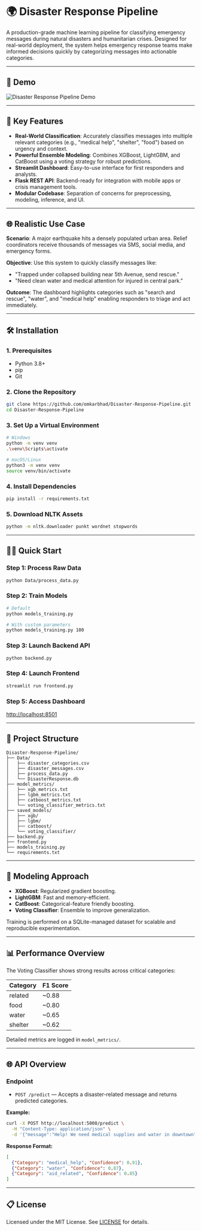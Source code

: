 # 🌍 Disaster Response Pipeline

A production-grade machine learning pipeline for classifying emergency messages during natural disasters and humanitarian crises. Designed for real-world deployment, the system helps emergency response teams make informed decisions quickly by categorizing messages into actionable categories.

---

## 🎥 Demo

![Disaster Response Pipeline Demo](disaster_response.gif)

---

## 🚀 Key Features

* **Real-World Classification**: Accurately classifies messages into multiple relevant categories (e.g., "medical help", "shelter", "food") based on urgency and context.
* **Powerful Ensemble Modeling**: Combines XGBoost, LightGBM, and CatBoost using a voting strategy for robust predictions.
* **Streamlit Dashboard**: Easy-to-use interface for first responders and analysts.
* **Flask REST API**: Backend-ready for integration with mobile apps or crisis management tools.
* **Modular Codebase**: Separation of concerns for preprocessing, modeling, inference, and UI.

---

## 🌐 Realistic Use Case

**Scenario**: A major earthquake hits a densely populated urban area. Relief coordinators receive thousands of messages via SMS, social media, and emergency forms.

**Objective**: Use this system to quickly classify messages like:

* "Trapped under collapsed building near 5th Avenue, send rescue."
* "Need clean water and medical attention for injured in central park."

**Outcome**: The dashboard highlights categories such as "search and rescue", "water", and "medical help" enabling responders to triage and act immediately.

---

## 🛠️ Installation

### 1. Prerequisites

* Python 3.8+
* pip
* Git

### 2. Clone the Repository

```bash
git clone https://github.com/omkarbhad/Disaster-Response-Pipeline.git
cd Disaster-Response-Pipeline
```

### 3. Set Up a Virtual Environment

```bash
# Windows
python -m venv venv
.\venv\Scripts\activate

# macOS/Linux
python3 -m venv venv
source venv/bin/activate
```

### 4. Install Dependencies

```bash
pip install -r requirements.txt
```

### 5. Download NLTK Assets

```bash
python -m nltk.downloader punkt wordnet stopwords
```

---

## 🏃‍♂️ Quick Start

### Step 1: Process Raw Data

```bash
python Data/process_data.py
```

### Step 2: Train Models

```bash
# Default
python models_training.py

# With custom parameters
python models_training.py 100
```

### Step 3: Launch Backend API

```bash
python backend.py
```

### Step 4: Launch Frontend

```bash
streamlit run frontend.py
```

### Step 5: Access Dashboard

[http://localhost:8501](http://localhost:8501)

---

## 📂 Project Structure

```
Disaster-Response-Pipeline/
├── Data/
│   ├── disaster_categories.csv
│   ├── disaster_messages.csv
│   ├── process_data.py
│   └── DisasterResponse.db
├── model_metrics/
│   ├── xgb_metrics.txt
│   ├── lgbm_metrics.txt
│   ├── catboost_metrics.txt
│   └── voting_classifier_metrics.txt
├── saved_models/
│   ├── xgb/
│   ├── lgbm/
│   ├── catboost/
│   └── voting_classifier/
├── backend.py
├── frontend.py
├── models_training.py
└── requirements.txt
```

---

## 🤖 Modeling Approach

* **XGBoost**: Regularized gradient boosting.
* **LightGBM**: Fast and memory-efficient.
* **CatBoost**: Categorical-feature friendly boosting.
* **Voting Classifier**: Ensemble to improve generalization.

Training is performed on a SQLite-managed dataset for scalable and reproducible experimentation.

---

## 📊 Performance Overview

The Voting Classifier shows strong results across critical categories:

| Category | F1 Score |
| -------- | -------- |
| related  | \~0.88   |
| food     | \~0.80   |
| water    | \~0.65   |
| shelter  | \~0.62   |

Detailed metrics are logged in `model_metrics/`.

---

## 🌐 API Overview

### Endpoint

* `POST /predict` — Accepts a disaster-related message and returns predicted categories.

**Example:**

```bash
curl -X POST http://localhost:5000/predict \
  -H "Content-Type: application/json" \
  -d '{"message":"Help! We need medical supplies and water in downtown"}'
```

**Response Format:**

```json
[
  {"Category": "medical_help", "Confidence": 0.91},
  {"Category": "water", "Confidence": 0.87},
  {"Category": "aid_related", "Confidence": 0.85}
]
```

---

## 📋 License

Licensed under the MIT License. See [LICENSE](LICENSE) for details.
